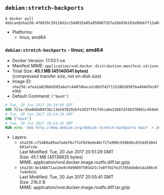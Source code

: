 ## `debian:stretch-backports`

```console
$ docker pull debian@sha256:4f6839c39110d2cc5dd015e05a950987357a2bb936103e9bbb7f12a08a4d17eb
```

-	Platforms:
	-	linux; amd64

### `debian:stretch-backports` - linux; amd64

-	Docker Version: 17.03.1-ce
-	Manifest MIME: `application/vnd.docker.distribution.manifest.v2+json`
-	Total Size: **45.1 MB (45140041 bytes)**  
	(compressed transfer size, not on-disk size)
-	Image ID: `sha256:afea2a829b8d585aba7c44074baca2c6b5f42f11528b2050fba494dfec07e9bb`
-	Default Command: `["bash"]`

```dockerfile
# Tue, 20 Jun 2017 20:24:09 GMT
ADD file:93a0dbb6973bc13e5478292bfe283ff91745ca6e23b6fd3363f0661c45deb1ec in / 
# Tue, 20 Jun 2017 20:24:10 GMT
CMD ["bash"]
# Tue, 20 Jun 2017 20:24:36 GMT
RUN echo 'deb http://deb.debian.org/debian stretch-backports main' > /etc/apt/sources.list.d/backports.list
```

-	Layers:
	-	`sha256:c75480ad9aafadef6c7faf829ede40cf2fa990c9308d6cd354d53041b01a7cda`  
		Last Modified: Tue, 20 Jun 2017 20:51:29 GMT  
		Size: 45.1 MB (45139825 bytes)  
		MIME: application/vnd.docker.image.rootfs.diff.tar.gzip
	-	`sha256:be148671aa1be8c9490697595d25c7e8ff02fe257058de0e14a30bc67a4e9a3c`  
		Last Modified: Tue, 20 Jun 2017 20:55:41 GMT  
		Size: 216.0 B  
		MIME: application/vnd.docker.image.rootfs.diff.tar.gzip
